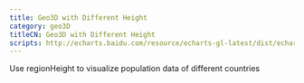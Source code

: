 ```yaml
---
title: Geo3D with Different Height
category: geo3D
titleCN: Geo3D with Different Height
scripts: http://echarts.baidu.com/resource/echarts-gl-latest/dist/echarts-gl.min.js,/dep/echarts/map/js/world.js
---
```

Use regionHeight to visualize population data of different countries
